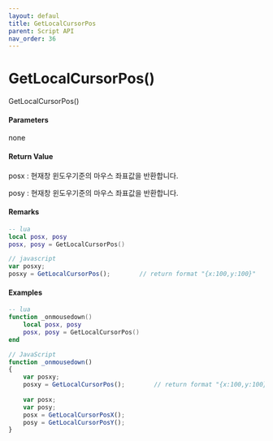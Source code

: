 ```yaml
---
layout: defaul
title: GetLocalCursorPos
parent: Script API
nav_order: 36
---
```

# GetLocalCursorPos\(\)

GetLocalCursorPos\(\)

#### Parameters

none

#### Return Value

posx : 현재창 윈도우기준의 마우스 좌표값을 반환합니다.

posy : 현재창 윈도우기준의 마우스 좌표값을 반환합니다.

#### Remarks

```lua
-- lua
local posx, posy
posx, posy = GetLocalCursorPos()
```

```js
// javascript
var posxy;
posxy = GetLocalCursorPos();        // return format "{x:100,y:100}"
```

#### 

#### Examples

```lua
-- lua
function _onmousedown()
    local posx, posy
    posx, posy = GetLocalCursorPos()
end
```

```js
// JavaScript
function _onmousedown()
{    
    var posxy;
    posxy = GetLocalCursorPos();        // return format "{x:100,y:100}"
    
    var posx;
    var posy;
    posx = GetLocalCursorPosX();
    posy = GetLocalCursorPosY();    
}
```



